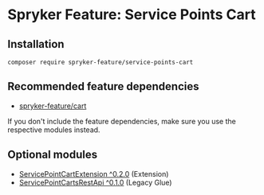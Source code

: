 # Spryker Feature: Service Points Cart



## Installation

```
composer require spryker-feature/service-points-cart
```

## Recommended feature dependencies
- [spryker-feature/cart](https://github.com/spryker-feature/cart)

If you don't include the feature dependencies, make sure you use the respective modules instead.

## Optional modules
- [ServicePointCartExtension ^0.2.0](https://github.com/spryker/service-point-cart-extension) (Extension)
- [ServicePointCartsRestApi ^0.1.0](https://github.com/spryker/service-point-carts-rest-api) (Legacy Glue)
